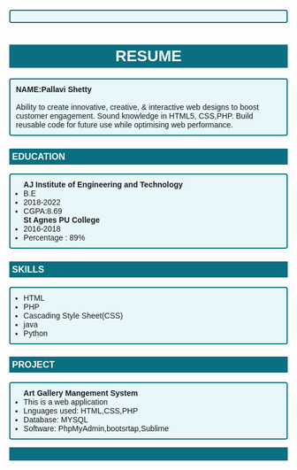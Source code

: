 
<!DOCTYPE html>
<head>
    <title>ASSIGNMENT4</title>
    
    
 </head>
<style>
    
body{
margin:0px 70px 0px 70px;
}
h1{
color: white;
background-color:rgb(10, 111, 129);
text-align: center;
padding: 5px;
font-family:Arial, Helvetica, sans-serif
}
p{
padding: 10px;
border: 2px solid rgb(10, 111, 129);
border-radius: 4px;
background-color:rgb(231, 247, 250);
font-family:Arial, Helvetica, sans-serif
}
h3{
color: white;
background-color:rgb(10, 111, 129);
text-align: left;
padding: 5px;
border-left: 10px;
font-family:Arial, Helvetica, sans-serif
}
.education ul  {
border: 2px solid rgb(10, 111, 129);
border-radius: 4px;
padding-top: 10px ;
padding-bottom: 10px;
background-color:rgb(231, 247, 250);
font-family:Arial, Helvetica, sans-serif
}
.skills ul {
border: 2px solid rgb(10, 111, 129);
border-radius: 4px;
padding-top: 10px ;
padding-bottom: 10px;
background-color:rgb(231, 247, 250);
font-family:Arial, Helvetica, sans-serif
}
.project ul {
border: 2px solid rgb(10, 111, 129);
border-radius: 4px;
padding-top: 10px ;
padding-bottom: 10px;
background-color:rgb(231, 247, 250);
font-family:Arial, Helvetica, sans-serif
}
footer{
background-color:rgb(10, 111, 129);
}
 </style>
   <body>
    <h1>RESUME</h1>
    
  <p><b>NAME:Pallavi Shetty</b><br><br>
        Ability to create innovative, creative, & interactive web designs to boost customer engagement. Sound knowledge in HTML5, CSS,PHP. Build reusable code for future use while optimising web performance. </p>

    
   <div class="education">
        <h3>EDUCATION</h3>
        <ul>
           <b>  AJ Institute of Engineering and Technology</b>
           <li>B.E</li>
           <li>2018-2022</li>
           <li>CGPA:8.69</li>
           <b>St Agnes PU College </b>
           <li>2016-2018</li>
           <li>Percentage : 89% </li>  
            
  </ul>
   </div>
    <div class="skills">
        <h3>SKILLS</h3>
        <ul>
            <li>HTML</li>
            <li>PHP</li>
            <li>Cascading Style Sheet(CSS)</li>
            <li>java</li>
            <li>Python</li>
        </ul>
    </div>
   
 <div class="project">
        <h3>PROJECT</h3>
   
 <ul>
        <b> Art Gallery Mangement System</b>
        <li>This is a web application</li>
        <li>Lnguages used: HTML,CSS,PHP</li>
        <li>Database: MYSQL</li>
        <li>Software: PhpMyAdmin,bootsrtap,Sublime</li>
    </ul>
    </div> 
    
  <footer>
        <p style="background-color: rgb(10, 111, 129);"></p>
      </footer>
 
</body>   
</html>

